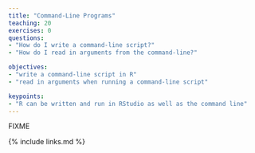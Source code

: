 ```yaml
---
title: "Command-Line Programs"
teaching: 20
exercises: 0
questions:
- "How do I write a command-line script?"
- "How do I read in arguments from the command-line?"

objectives:
- "write a command-line script in R"
- "read in arguments when running a command-line script"

keypoints:
- "R can be written and run in RStudio as well as the command line"
---
```

FIXME

{% include links.md %}